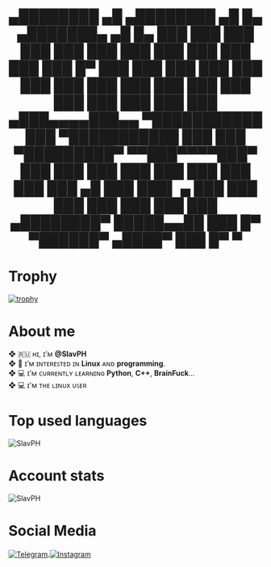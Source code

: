 <h1 align="center">   ▄████████  ▄█          ▄████████  ▄█    █▄          ▄███████▄    ▄█    █▄    
  ███    ███ ███         ███    ███ ███    ███        ███    ███   ███    ███   
  ███    █▀  ███         ███    ███ ███    ███        ███    ███   ███    ███   
  ███        ███         ███    ███ ███    ███        ███    ███  ▄███▄▄▄▄███▄▄ 
▀███████████ ███       ▀███████████ ███    ███      ▀█████████▀  ▀▀███▀▀▀▀███▀  
         ███ ███         ███    ███ ███    ███        ███          ███    ███   
   ▄█    ███ ███▌    ▄   ███    ███ ███    ███        ███          ███    ███   
 ▄████████▀  █████▄▄██   ███    █▀   ▀██████▀        ▄████▀        ███    █▀    
             ▀                                                                 </h1>



# Trophy
[![trophy](https://github-profile-trophy.vercel.app/?username=SlavPH&theme=matrix)](https://github.com/ryo-ma/github-profile-trophy)

# About me
**❖** 🇷🇺 ʜɪ, ɪ’ᴍ **@SlavPH**                              
**❖** 💜 ɪ’ᴍ ɪɴᴛᴇʀᴇꜱᴛᴇᴅ ɪɴ **Linux** ᴀɴᴅ **programming**.                          
**❖** 💻 ɪ’ᴍ ᴄᴜʀʀᴇɴᴛʟʏ ʟᴇᴀʀɴɪɴɢ **Python**, **C++**, **BrainFuck**...                      
**❖** 💻 ɪ'ᴍ ᴛʜᴇ ʟɪɴᴜx ᴜꜱᴇʀ                      

# Top used languages
<p><img align="center" src="https://github-readme-stats.vercel.app/api/top-langs?username=SlavPH&show_icons=true&locale=en&layout=compact" alt="SlavPH" /></p>                        
  
# Account stats
<p><img align="center" src="https://github-readme-stats.vercel.app/api?username=SlavPH&show_icons=true&locale=en" alt="SlavPH" /></p>


# Social Media
<p align="left">
    <a href=https://t.me/theslavph>
            <img src="https://img.shields.io/badge/TheSlavPH-white?style=flat&logo=telegram" align="center" alt="Telegram" />
    </a>
    <a href=https://www.instagram.com/theslavph>
            <img src="https://img.shields.io/badge/theslavph-white?style=flat&logo=instagram" align="center" alt="Instagram" />
    </a>
</p>

